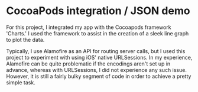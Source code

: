 # CocoaPods integration / JSON demo
For this project, I integrated my app with the Cocoapods framework 'Charts.' I used the framework
to assist in the creation of a sleek line graph to plot the data.

Typically, I use Alamofire as an API for routing server calls, but I used this project to experiment
with using iOS' native URLSessions. In my experience, Alamofire can be quite problematic if the encodings
aren't set up in advance, whereas with URLSessions, I did not experience any such issue. However, it is still
a fairly bulky segment of code in order to achieve a pretty simple task. 
